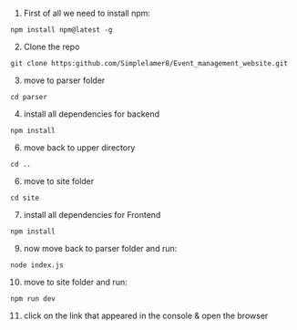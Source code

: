 1) First of all we need to install npm:
```
npm install npm@latest -g
```
2) Clone the repo
```
git clone https:github.com/Simplelamer8/Event_management_website.git
```
3) move to parser folder
```
cd parser
```
4) install all dependencies for backend
```
npm install 
```
6) move back to upper directory
```
cd ..
```
6) move to site folder
```
cd site
```
7) install all dependencies for Frontend
```
npm install 
```
9) now move back to parser folder and run:
```
node index.js
```
10) move to site folder and run:
```
npm run dev
```
11) click on the link that appeared in the console & open the browser

